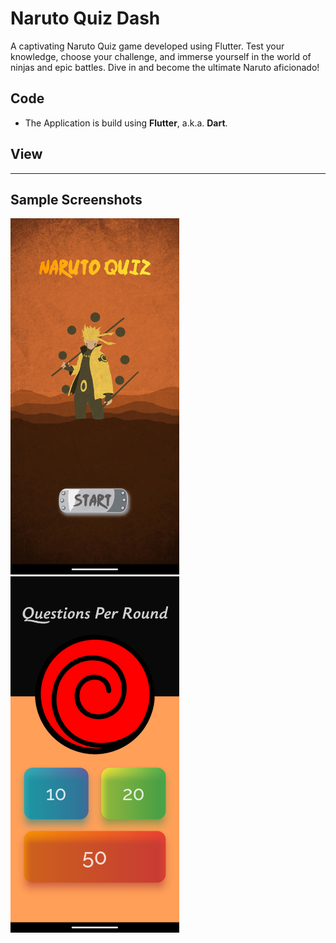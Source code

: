 
# Naruto Quiz Dash

A captivating Naruto Quiz game developed using Flutter. Test your knowledge, choose your challenge, and immerse yourself in the world of ninjas and epic battles. Dive in and become the ultimate Naruto aficionado!

## Code
- The Application is build using **Flutter**, a.k.a. **Dart**.

## View


----------------------------------------------------------------------------------------------------------------------------------------------------------------------
## Sample Screenshots
<img src="Screenshots/Start.png" alt="Start Screen" width="270" height="570"> <img src="Screenshots/Screenshot_1688058183.png" alt="Mode Screen" width="270" height="570">

